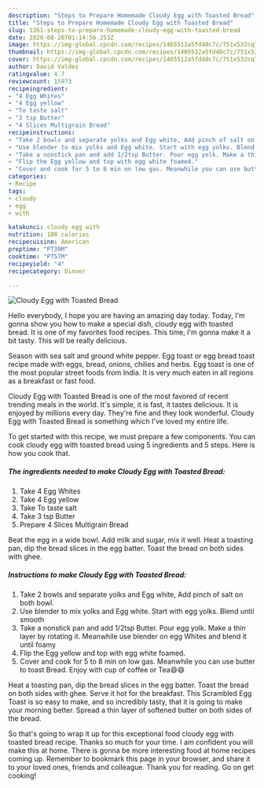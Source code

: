 ```yaml
---
description: "Steps to Prepare Homemade Cloudy Egg with Toasted Bread"
title: "Steps to Prepare Homemade Cloudy Egg with Toasted Bread"
slug: 1261-steps-to-prepare-homemade-cloudy-egg-with-toasted-bread
date: 2020-08-26T01:14:56.253Z
image: https://img-global.cpcdn.com/recipes/1465512a5fd40c7c/751x532cq70/cloudy-egg-with-toasted-bread-recipe-main-photo.jpg
thumbnail: https://img-global.cpcdn.com/recipes/1465512a5fd40c7c/751x532cq70/cloudy-egg-with-toasted-bread-recipe-main-photo.jpg
cover: https://img-global.cpcdn.com/recipes/1465512a5fd40c7c/751x532cq70/cloudy-egg-with-toasted-bread-recipe-main-photo.jpg
author: David Valdez
ratingvalue: 4.7
reviewcount: 15973
recipeingredient:
- "4 Egg Whites"
- "4 Egg yellow"
- "To taste salt"
- "3 tsp Butter"
- "4 Slices Multigrain Bread"
recipeinstructions:
- "Take 2 bowls and separate yolks and Egg white, Add pinch of salt on both bowl."
- "Use blender to mix yolks and Egg white. Start with egg yolks. Blend until smooth"
- "Take a nonstick pan and add 1/2tsp Butter. Pour egg yolk. Make a thin layer by rotating it. Meanwhile use blender on egg Whites and blend it until foamy"
- "Flip the Egg yellow and top with egg white foamed."
- "Cover and cook for 5 to 8 min on low gas. Meanwhile you can use butter to toast Bread. Enjoy with cup of coffee or Tea😄😄"
categories:
- Recipe
tags:
- cloudy
- egg
- with

katakunci: cloudy egg with 
nutrition: 108 calories
recipecuisine: American
preptime: "PT39M"
cooktime: "PT57M"
recipeyield: "4"
recipecategory: Dinner

---
```



![Cloudy Egg with Toasted Bread](https://img-global.cpcdn.com/recipes/1465512a5fd40c7c/751x532cq70/cloudy-egg-with-toasted-bread-recipe-main-photo.jpg)

Hello everybody, I hope you are having an amazing day today. Today, I'm gonna show you how to make a special dish, cloudy egg with toasted bread. It is one of my favorites food recipes. This time, I'm gonna make it a bit tasty. This will be really delicious.

Season with sea salt and ground white pepper. Egg toast or egg bread toast recipe made with eggs, bread, onions, chilies and herbs. Egg toast is one of the most popular street foods from India. It is very much eaten in all regions as a breakfast or fast food.

Cloudy Egg with Toasted Bread is one of the most favored of recent trending meals in the world. It's simple, it is fast, it tastes delicious. It is enjoyed by millions every day. They're fine and they look wonderful. Cloudy Egg with Toasted Bread is something which I've loved my entire life.


To get started with this recipe, we must prepare a few components. You can cook cloudy egg with toasted bread using 5 ingredients and 5 steps. Here is how you cook that.

<!--inarticleads1-->

##### The ingredients needed to make Cloudy Egg with Toasted Bread:

1. Take 4 Egg Whites
1. Take 4 Egg yellow
1. Take To taste salt
1. Take 3 tsp Butter
1. Prepare 4 Slices Multigrain Bread


Beat the egg in a wide bowl. Add milk and sugar, mix it well. Heat a toasting pan, dip the bread slices in the egg batter. Toast the bread on both sides with ghee. 

<!--inarticleads2-->

##### Instructions to make Cloudy Egg with Toasted Bread:

1. Take 2 bowls and separate yolks and Egg white, Add pinch of salt on both bowl.
1. Use blender to mix yolks and Egg white. Start with egg yolks. Blend until smooth
1. Take a nonstick pan and add 1/2tsp Butter. Pour egg yolk. Make a thin layer by rotating it. Meanwhile use blender on egg Whites and blend it until foamy
1. Flip the Egg yellow and top with egg white foamed.
1. Cover and cook for 5 to 8 min on low gas. Meanwhile you can use butter to toast Bread. Enjoy with cup of coffee or Tea😄😄


Heat a toasting pan, dip the bread slices in the egg batter. Toast the bread on both sides with ghee. Serve it hot for the breakfast. This Scrambled Egg Toast is so easy to make, and so incredibly tasty, that it is going to make your morning better. Spread a thin layer of softened butter on both sides of the bread. 

So that's going to wrap it up for this exceptional food cloudy egg with toasted bread recipe. Thanks so much for your time. I am confident you will make this at home. There is gonna be more interesting food at home recipes coming up. Remember to bookmark this page in your browser, and share it to your loved ones, friends and colleague. Thank you for reading. Go on get cooking!
